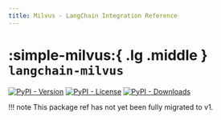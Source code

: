 ```yaml
---
title: Milvus - LangChain Integration Reference
---
```


# :simple-milvus:{ .lg .middle } `langchain-milvus`

[![PyPI - Version](https://img.shields.io/pypi/v/langchain-milvus?label=%20)](https://pypi.org/project/langchain-milvus/#history)
[![PyPI - License](https://img.shields.io/pypi/l/langchain-milvus)](https://opensource.org/licenses/MIT)
[![PyPI - Downloads](https://img.shields.io/pepy/dt/langchain-milvus)](https://pypistats.org/packages/langchain-milvus)

!!! note
    This package ref has not yet been fully migrated to v1.

